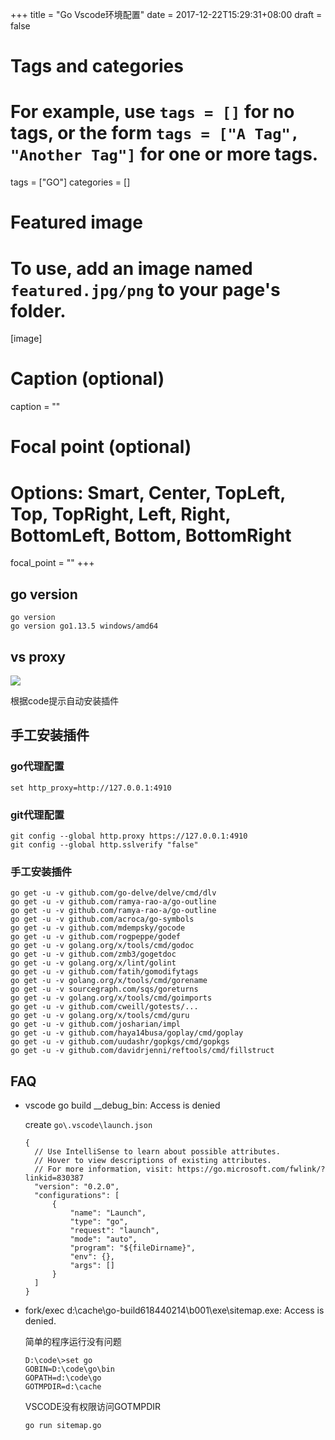 +++
title = "Go Vscode环境配置"
date = 2017-12-22T15:29:31+08:00
draft = false

# Tags and categories
# For example, use `tags = []` for no tags, or the form `tags = ["A Tag", "Another Tag"]` for one or more tags.
tags = ["GO"]
categories = []

# Featured image
# To use, add an image named `featured.jpg/png` to your page's folder. 
[image]
  # Caption (optional)
  caption = ""

  # Focal point (optional)
  # Options: Smart, Center, TopLeft, Top, TopRight, Left, Right, BottomLeft, Bottom, BottomRight
  focal_point = ""
+++


## go version


```
go version
go version go1.13.5 windows/amd64
```

## vs proxy

![](/img/post/vscode-proxy.png)

根据code提示自动安装插件


## 手工安装插件


### go代理配置

```
set http_proxy=http://127.0.0.1:4910
```

### git代理配置

```
git config --global http.proxy https://127.0.0.1:4910
git config --global http.sslverify "false"

```

### 手工安装插件

```
go get -u -v github.com/go-delve/delve/cmd/dlv
go get -u -v github.com/ramya-rao-a/go-outline
go get -u -v github.com/ramya-rao-a/go-outline
go get -u -v github.com/acroca/go-symbols
go get -u -v github.com/mdempsky/gocode
go get -u -v github.com/rogpeppe/godef
go get -u -v golang.org/x/tools/cmd/godoc
go get -u -v github.com/zmb3/gogetdoc
go get -u -v golang.org/x/lint/golint
go get -u -v github.com/fatih/gomodifytags
go get -u -v golang.org/x/tools/cmd/gorename
go get -u -v sourcegraph.com/sqs/goreturns
go get -u -v golang.org/x/tools/cmd/goimports
go get -u -v github.com/cweill/gotests/...
go get -u -v golang.org/x/tools/cmd/guru
go get -u -v github.com/josharian/impl
go get -u -v github.com/haya14busa/goplay/cmd/goplay
go get -u -v github.com/uudashr/gopkgs/cmd/gopkgs
go get -u -v github.com/davidrjenni/reftools/cmd/fillstruct

```


## FAQ


- vscode go build __debug_bin: Access is denied

    create `go\.vscode\launch.json`

    ```
    {
      // Use IntelliSense to learn about possible attributes.
      // Hover to view descriptions of existing attributes.
      // For more information, visit: https://go.microsoft.com/fwlink/?linkid=830387
      "version": "0.2.0",
      "configurations": [
          {
              "name": "Launch",
              "type": "go",
              "request": "launch",
              "mode": "auto",
              "program": "${fileDirname}",
              "env": {},
              "args": []
          }
      ]
    }
    ```


- fork/exec d:\cache\go-build618440214\b001\exe\sitemap.exe: Access is denied.

    简单的程序运行没有问题

    ```
    D:\code\>set go
    GOBIN=D:\code\go\bin
    GOPATH=d:\code\go
    GOTMPDIR=d:\cache
    ```
    VSCODE没有权限访问GOTMPDIR

    ```
    go run sitemap.go
    ```
     